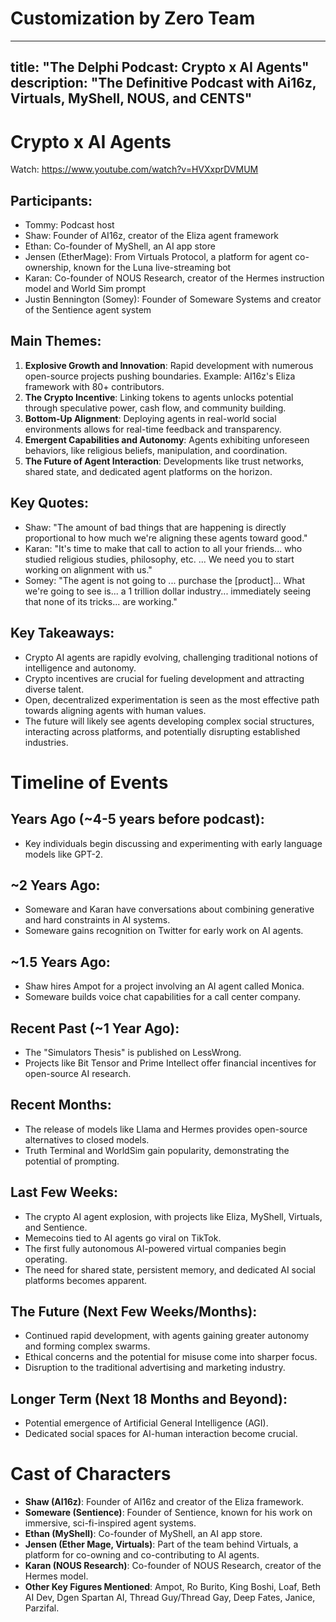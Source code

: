 # Customization by Zero Team

---
title: "The Delphi Podcast: Crypto x AI Agents"
description: "The Definitive Podcast with Ai16z, Virtuals, MyShell, NOUS, and CENTS"
---

# Crypto x AI Agents

Watch: https://www.youtube.com/watch?v=HVXxprDVMUM

## Participants:

- Tommy: Podcast host
- Shaw: Founder of AI16z, creator of the Eliza agent framework
- Ethan: Co-founder of MyShell, an AI app store
- Jensen (EtherMage): From Virtuals Protocol, a platform for agent co-ownership, known for the Luna live-streaming bot
- Karan: Co-founder of NOUS Research, creator of the Hermes instruction model and World Sim prompt
- Justin Bennington (Somey): Founder of Someware Systems and creator of the Sentience agent system

## Main Themes:

1. **Explosive Growth and Innovation**: Rapid development with numerous open-source projects pushing boundaries. Example: AI16z's Eliza framework with 80+ contributors.
2. **The Crypto Incentive**: Linking tokens to agents unlocks potential through speculative power, cash flow, and community building.
3. **Bottom-Up Alignment**: Deploying agents in real-world social environments allows for real-time feedback and transparency.
4. **Emergent Capabilities and Autonomy**: Agents exhibiting unforeseen behaviors, like religious beliefs, manipulation, and coordination.
5. **The Future of Agent Interaction**: Developments like trust networks, shared state, and dedicated agent platforms on the horizon.

## Key Quotes:

- Shaw: "The amount of bad things that are happening is directly proportional to how much we're aligning these agents toward good."
- Karan: "It's time to make that call to action to all your friends... who studied religious studies, philosophy, etc. ... We need you to start working on alignment with us."
- Somey: "The agent is not going to ... purchase the [product]... What we're going to see is... a 1 trillion dollar industry... immediately seeing that none of its tricks... are working."

## Key Takeaways:

- Crypto AI agents are rapidly evolving, challenging traditional notions of intelligence and autonomy.
- Crypto incentives are crucial for fueling development and attracting diverse talent.
- Open, decentralized experimentation is seen as the most effective path towards aligning agents with human values.
- The future will likely see agents developing complex social structures, interacting across platforms, and potentially disrupting established industries.

# Timeline of Events

## Years Ago (~4-5 years before podcast):

- Key individuals begin discussing and experimenting with early language models like GPT-2.

## ~2 Years Ago:

- Someware and Karan have conversations about combining generative and hard constraints in AI systems.
- Someware gains recognition on Twitter for early work on AI agents.

## ~1.5 Years Ago:

- Shaw hires Ampot for a project involving an AI agent called Monica.
- Someware builds voice chat capabilities for a call center company.

## Recent Past (~1 Year Ago):

- The "Simulators Thesis" is published on LessWrong.
- Projects like Bit Tensor and Prime Intellect offer financial incentives for open-source AI research.

## Recent Months:

- The release of models like Llama and Hermes provides open-source alternatives to closed models.
- Truth Terminal and WorldSim gain popularity, demonstrating the potential of prompting.

## Last Few Weeks:

- The crypto AI agent explosion, with projects like Eliza, MyShell, Virtuals, and Sentience.
- Memecoins tied to AI agents go viral on TikTok.
- The first fully autonomous AI-powered virtual companies begin operating.
- The need for shared state, persistent memory, and dedicated AI social platforms becomes apparent.

## The Future (Next Few Weeks/Months):

- Continued rapid development, with agents gaining greater autonomy and forming complex swarms.
- Ethical concerns and the potential for misuse come into sharper focus.
- Disruption to the traditional advertising and marketing industry.

## Longer Term (Next 18 Months and Beyond):

- Potential emergence of Artificial General Intelligence (AGI).
- Dedicated social spaces for AI-human interaction become crucial.

# Cast of Characters

- **Shaw (AI16z)**: Founder of AI16z and creator of the Eliza framework.
- **Someware (Sentience)**: Founder of Sentience, known for his work on immersive, sci-fi-inspired agent systems.
- **Ethan (MyShell)**: Co-founder of MyShell, an AI app store.
- **Jensen (Ether Mage, Virtuals)**: Part of the team behind Virtuals, a platform for co-owning and co-contributing to AI agents.
- **Karan (NOUS Research)**: Co-founder of NOUS Research, creator of the Hermes model.
- **Other Key Figures Mentioned**: Ampot, Ro Burito, King Boshi, Loaf, Beth AI Dev, Dgen Spartan AI, Thread Guy/Thread Gay, Deep Fates, Janice, Parzifal.
